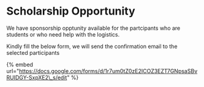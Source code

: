 # Scholarship Opportunity

We have sponsorship opptunity available for the partcipants who are students or who need help with the logistics.

Kindly fill the below form, we will send the confirmation email to the selected participants



{% embed url="https://docs.google.com/forms/d/1r7um0tZ0zE2ICOZ3EZT7GNpsaSBvRUIDGY-SxpXE2\_s/edit" %}



